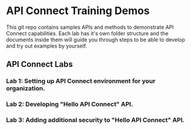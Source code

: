 # API Connect Training Demos
This git repo contains samples APIs and methods to demonstrate API Connect capabilities.
Each lab has it's own folder structure and the documents inside them will guide you through steps to 
be able to develop and try out examples by yourself.

## API Connect Labs

### Lab 1: Setting up API Connect environment for your organization.

###  Lab 2: Developing "Hello API Connect" API.

### Lab 3: Adding additional security to "Hello API Connect" API.

